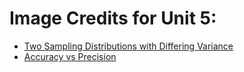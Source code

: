# Image Credits for Unit 5:
- [Two Sampling Distributions with Differing Variance](https://www.google.com/url?sa=i&url=https%3A%2F%2Fstatisticsbyjim.com%2Fhypothesis-testing%2Fsampling-distribution%2F&psig=AOvVaw31OY0n_y4axYIiDQhCXzNP&ust=1676964234248000&source=images&cd=vfe&ved=0CA4Q3YkBahcKEwjoloneyKP9AhUAAAAAHQAAAAAQAw)
- [Accuracy vs Precision](https://www.google.com/url?sa=i&url=https%3A%2F%2Fwww.researchgate.net%2Ffigure%2FPrecision-versus-accuracy-The-bullseye-represents-the-true-value-eg-the-true_fig6_304674901&psig=AOvVaw1DT-vPe33QnYeB9x5nDvr-&ust=1676964148429000&source=images&cd=vfe&ved=0CA4Q3YkBahcKEwjYgfS0yKP9AhUAAAAAHQAAAAAQAw)